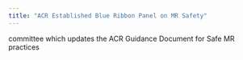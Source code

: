 ```yaml
---
title: "ACR Established Blue Ribbon Panel on MR Safety"
---
```

committee which updates the ACR Guidance Document for Safe MR practices

